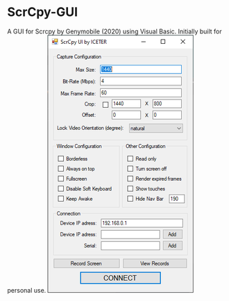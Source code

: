 # ScrCpy-GUI
 A GUI for Scrcpy by Genymobile (2020) using Visual Basic. Initially built for personal use.
 ![Preview](https://github.com/iceter18/ScrCpy-UI/blob/main/images/Screenshot%202022-07-04%20143649.png)

